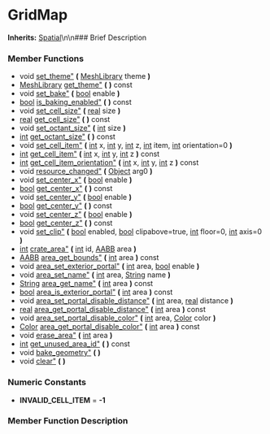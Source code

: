 #  GridMap  
**Inherits:** [Spatial](class_spatial)\\n\\n###  Brief Description  

###  Member Functions 
  * void [set_theme"](#set_theme) **(** [MeshLibrary](class_meshlibrary) theme  **)**
  * [MeshLibrary](class_meshlibrary) [get_theme"](#get_theme) **(** **)** const
  * void [set_bake"](#set_bake) **(** [bool](class_bool) enable  **)**
  * [bool](class_bool) [is_baking_enabled"](#is_baking_enabled) **(** **)** const
  * void [set_cell_size"](#set_cell_size) **(** [real](class_real) size  **)**
  * [real](class_real) [get_cell_size"](#get_cell_size) **(** **)** const
  * void [set_octant_size"](#set_octant_size) **(** [int](class_int) size  **)**
  * [int](class_int) [get_octant_size"](#get_octant_size) **(** **)** const
  * void [set_cell_item"](#set_cell_item) **(** [int](class_int) x, [int](class_int) y, [int](class_int) z, [int](class_int) item, [int](class_int) orientation=0  **)**
  * [int](class_int) [get_cell_item"](#get_cell_item) **(** [int](class_int) x, [int](class_int) y, [int](class_int) z  **)** const
  * [int](class_int) [get_cell_item_orientation"](#get_cell_item_orientation) **(** [int](class_int) x, [int](class_int) y, [int](class_int) z  **)** const
  * void [resource_changed"](#resource_changed) **(** [Object](class_object) arg0  **)**
  * void [set_center_x"](#set_center_x) **(** [bool](class_bool) enable  **)**
  * [bool](class_bool) [get_center_x"](#get_center_x) **(** **)** const
  * void [set_center_y"](#set_center_y) **(** [bool](class_bool) enable  **)**
  * [bool](class_bool) [get_center_y"](#get_center_y) **(** **)** const
  * void [set_center_z"](#set_center_z) **(** [bool](class_bool) enable  **)**
  * [bool](class_bool) [get_center_z"](#get_center_z) **(** **)** const
  * void [set_clip"](#set_clip) **(** [bool](class_bool) enabled, [bool](class_bool) clipabove=true, [int](class_int) floor=0, [int](class_int) axis=0  **)**
  * [int](class_int) [crate_area"](#crate_area) **(** [int](class_int) id, [AABB](class_aabb) area  **)**
  * [AABB](class_aabb) [area_get_bounds"](#area_get_bounds) **(** [int](class_int) area  **)** const
  * void [area_set_exterior_portal"](#area_set_exterior_portal) **(** [int](class_int) area, [bool](class_bool) enable  **)**
  * void [area_set_name"](#area_set_name) **(** [int](class_int) area, [String](class_string) name  **)**
  * [String](class_string) [area_get_name"](#area_get_name) **(** [int](class_int) area  **)** const
  * [bool](class_bool) [area_is_exterior_portal"](#area_is_exterior_portal) **(** [int](class_int) area  **)** const
  * void [area_set_portal_disable_distance"](#area_set_portal_disable_distance) **(** [int](class_int) area, [real](class_real) distance  **)**
  * [real](class_real) [area_get_portal_disable_distance"](#area_get_portal_disable_distance) **(** [int](class_int) area  **)** const
  * void [area_set_portal_disable_color"](#area_set_portal_disable_color) **(** [int](class_int) area, [Color](class_color) color  **)**
  * [Color](class_color) [area_get_portal_disable_color"](#area_get_portal_disable_color) **(** [int](class_int) area  **)** const
  * void [erase_area"](#erase_area) **(** [int](class_int) area  **)**
  * [int](class_int) [get_unused_area_id"](#get_unused_area_id) **(** **)** const
  * void [bake_geometry"](#bake_geometry) **(** **)**
  * void [clear"](#clear) **(** **)**
###  Numeric Constants  
  * **INVALID_CELL_ITEM** = **-1**
###  Member Function Description  

